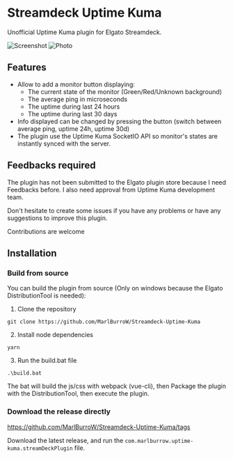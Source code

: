 # Streamdeck Uptime Kuma

Unofficial Uptime Kuma plugin for Elgato Streamdeck.

![Screenshot](https://i.imgur.com/hwNjDdi.png)
![Photo](https://i.imgur.com/fwnlxzs.png)

## Features

* Allow to add a monitor button displaying:
  * The current state of the monitor (Green/Red/Unknown background)
  * The average ping in microseconds
  * The uptime during last 24 hours
  * The uptime during last 30 days
* Info displayed can be changed by pressing the button (switch between average ping, uptime 24h, uptime 30d)
* The plugin use the Uptime Kuma SocketIO API so monitor's states are instantly synced with the server.

## Feedbacks required

The plugin has not been submitted to the Elgato plugin store because I need Feedbacks before.
I also need approval from Uptime Kuma development team.

Don't hesitate to create some issues if you have any problems or have any suggestions to improve this plugin.

Contributions are welcome

## Installation

### Build from source
You can build the plugin from source (Only on windows because the Elgato DistributionTool is needed):

1. Clone the repository

`git clone https://github.com/MarlBurroW/Streamdeck-Uptime-Kuma`

2. Install node dependencies

`yarn`

3. Run the build.bat file

`.\build.bat`

The bat will build the js/css with webpack (vue-cli), then Package the plugin with the DistributionTool, then execute the plugin.

### Download the release directly

https://github.com/MarlBurroW/Streamdeck-Uptime-Kuma/tags

Download the latest release, and run the `com.marlburrow.uptime-kuma.streamDeckPlugin` file.

